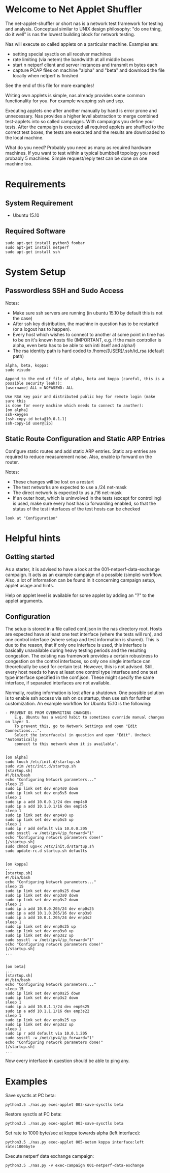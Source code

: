 # Welcome to Net Applet Shuffler #

The net-applet-shuffler or short nas is a network test framework for testing
and analysis. Conceptual similar to UNIX design philosophy: "do one thing, do
it well" is nas the lowest building block for network testing.

Nas will execute so called applets on a particular machine. Examples are:

* setting special sysctls on all receiver machines
* rate limiting (via netem) the bandwidth at all middle boxes
* start n netperf client and server instances and transmit m bytes each
* capture PCAP files on machine "alpha" and "beta" and download the file locally when netperf is finished

See the end of this file for more examples!

Writing own applets is simple, nas already provides some common
functionality for you. For example wrapping ssh and scp.

Executing applets one after another manually by hand is error prone and
unnecessary. Nas provides a higher level abstraction to merge combined
test-applets into so called campaigns. With campaigns you define your tests.
After the campaign is executed all required applets are shuffled to the correct
test boxes, the tests are executed and the results are downloaded to the local
machine.

What do you need? Probably you need as many as required hardware machines. If you
want to test within a typical bumbbell topology you need probably 5 machines.
Simple request/reply test can be done on one machine too.


# Requirements #

## System Requirement ##

* Ubuntu 15.10

## Required Software ##

```
sudo apt-get install python3 foobar
sudo apt-get install netperf
sudo apt-get install ssh
```

# System Setup #

## Passwordless SSH and Sudo Access ##

Notes:
- Make sure ssh servers are running (in ubuntu 15.10 by default this is not the case)
- After ssh key distribution, the machine in question has to be restarted (or
a logout has to happen).
- Every host which wishes to connect to another at some point in time has to be
on it's known hosts file (IMPORTANT, e.g. if the main controller is alpha, even
beta has to be able to ssh inti itself and alpha!)
- The rsa identity path is hard coded to /home/[USER]/.ssh/id_rsa (default path)

```
alpha, beta, koppa:
sudo visudo

Append to the end of file of alpha, beta and koppa (careful, this is a
possible security leak!):
[username] ALL = NOPASSWD: ALL

Use RSA key pair and distributed public key for remote login (make sure this
is done for every machine which needs to connect to another):
[on alpha]
ssh-keygen
[ssh-copy-id beta@10.0.1.1]
ssh-copy-id user@[ip]
```


## Static Route Configuration and Static ARP Entries #

Configure static routes and add static ARP entries. Static
arp entries are required to reduce measurement noise. Also, enable ip forward
on the router.

Notes:
- These changes will be lost on a restart
- The test networks are expected to use a /24 net-mask
- The direct network is expected to us a /16 net-mask
- If an outer host, which is uninvolved in the tests (except for controlling) is
used, make sure every host has ip forwarding enabled, so that the status of the
test interfaces of the test hosts can be checked

```
look at "Configuration"
```


# Helpful hints #


## Getting started ##

As a starter, it is advised to have a look at the 001-netperf-data-exchange campaign.
It acts as an example campaign of a possible (simple) workflow. Also, a lot of information
can be found in it concerning campaign setup, applet usage and hints.

Help on applet level is available for some applet by adding an "?" to the applet arguments.


## Configuration ##

The setup is stored in a file called conf.json in the nas directory root.
Hosts are expected have at least one test interface (where the tests will run),
and one control interface (where setup and test information is shared).
This is due to the reason, that if only one interface is used, this interface is
basically unavailable during heavy testing periods and the resulting congestion.
The existing nas framework provides a certain robustness to congestion on the control interfaces, so
only one single interface can theoretically be used for certain test. However,
this is not advised. Still, every host needs to have at least one control type
interface and one test type interface specified in the conf.json. These might specify the
same interface, if separated interfaces are not available.

Normally, routing information is lost after a shutdown. One possible solution
is to enable ssh access via ssh on os startup, then use ssh for further
customization. An example workflow for Ubuntu 15.10 is the following:

```
- PREVENT OS FROM OVERWRITING CHANGES:
    E.g. Ubuntu has a weird habit to sometimes override manual changes on layer 3.
    To prevent this, go to Network Settings and open "Edit Connections...".
    Select the interface(s) in question and open "Edit". Uncheck "Automatically
    connect to this network when it is available".


[on alpha]
sudo touch /etc/init.d/startup.sh
sudo vim /etc/init.d/startup.sh
[startup.sh]
#!/bin/bash
echo "Configuring Network parameters..."
sleep 15
sudo ip link set dev enp4s0 down
sudo ip link set dev enp5s5 down
sleep 1
sudo ip a add 10.0.0.1/24 dev enp4s0
sudo ip a add 10.1.0.1/16 dev enp5s5
sleep 1
sudo ip link set dev enp4s0 up
sudo ip link set dev enp5s5 up
sleep 1
sudo ip r add default via 10.0.0.205
sudo sysctl -w /net/ipv4/ip_forward="1"
echo "Configuring network parameters done!"
[/startup.sh]
sudo chmod ugo+x /etc/init.d/startup.sh
sudo update-rc.d startup.sh defaults


[on koppa]
...
[startup.sh]
#!/bin/bash
echo "Configuring Network parameters..."
sleep 15
sudo ip link set dev enp0s25 down
sudo ip link set dev enp3s0 down
sudo ip link set dev enp3s2 down
sleep 1
sudo ip a add 10.0.0.205/24 dev enp0s25
sudo ip a add 10.1.0.205/16 dev enp3s0
sudo ip a add 10.0.1.205/24 dev enp3s2
sleep 1
sudo ip link set dev enp0s25 up
sudo ip link set dev enp3s0 up
sudo ip link set dev enp3s2 up
sudo sysctl -w /net/ipv4/ip_forward="1"
echo "Configuring network parameters done!"
[/startup.sh]
...


[on beta]
...
[startup.sh]
#!/bin/bash
echo "Configuring Network parameters..."
sleep 15
sudo ip link set dev enp0s25 down
sudo ip link set dev enp3s2 down
sleep 1
sudo ip a add 10.0.1.1/24 dev enp0s25
sudo ip a add 10.1.1.1/16 dev enp3s22
sleep 1
sudo ip link set dev enp0s25 up
sudo ip link set dev enp3s2 up
sleep 1
sudo ip r add default via 10.0.1.205
sudo sysctl -w /net/ipv4/ip_forward="1"
echo "Configuring network parameters done!"
[/startup.sh]
...
```

Now every interface in question should be able to ping any.



# Examples #


Save sysctls at PC beta:

```
python3.5 ./nas.py exec-applet 003-save-sysctls beta
```


Restore sysctls at PC beta:

```
python3.5 ./nas.py exec-applet 003-save-sysctls beta
```

Set rate to 1000 byte/sec at koppa towards alpha (left interface):

```
python3.5 ./nas.py exec-applet 005-netem koppa interface:left rate:1000byte
```

Execute netperf data exchange campaign:

```
python3.5 ./nas.py -v exec-campaign 001-netperf-data-exchange
```
